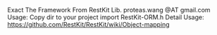 Exact The Framework From RestKit Lib.
proteas.wang @AT gmail.com
Usage:
        Copy dir to your project
        import RestKit-ORM.h
Detail Usage: https://github.com/RestKit/RestKit/wiki/Object-mapping
